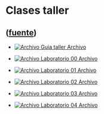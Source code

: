 # Clases taller
([fuente](https://campus.exactas.uba.ar/course/view.php?id=991&section=10))
---
  - [![Archivo](https://campus.exactas.uba.ar/theme/image.php/magazine/core/1462913092/f/pdf) Guia taller Archivo](https://campus.exactas.uba.ar/mod/resource/view.php?id=59691)

  - [![Archivo](https://campus.exactas.uba.ar/theme/image.php/magazine/core/1462913092/f/pdf) Laboratorio 00 Archivo](https://campus.exactas.uba.ar/mod/resource/view.php?id=59692)

  - [![Archivo](https://campus.exactas.uba.ar/theme/image.php/magazine/core/1462913092/f/archive) Laboratorio 01 Archivo](https://campus.exactas.uba.ar/mod/resource/view.php?id=60166)

  - [![Archivo](https://campus.exactas.uba.ar/theme/image.php/magazine/core/1462913092/f/archive) Laboratorio 02 Archivo](https://campus.exactas.uba.ar/mod/resource/view.php?id=60593)

  - [![Archivo](https://campus.exactas.uba.ar/theme/image.php/magazine/core/1462913092/f/archive) Laboratorio 03 Archivo](https://campus.exactas.uba.ar/mod/resource/view.php?id=60936)

  - [![Archivo](https://campus.exactas.uba.ar/theme/image.php/magazine/core/1462913092/f/archive) Laboratorio 04 Archivo](https://campus.exactas.uba.ar/mod/resource/view.php?id=61269)

